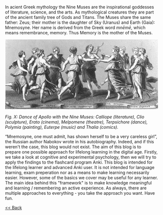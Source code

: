 In acient Greek mythology the Nine Muses are the inspirational goddesses of literature, science, and the arts. As mythological creatures they are part of the ancient family tree of Gods and Titans. The Muses share the same father: Zeus; their mother is the daughter of Sky (Uranus) and Earth (Gaia): Mnemosyne. Her name is derived from the Greek word *mnēmē*, which means remembrance, memory. Thus Memory is the mother of the Muses.

[source: https://upload.wikimedia.org/wikipedia/commons/8/88/NineMuses.gif]::
<img src="NineMuses.gif" width="650">

*Fig. X: Dance of Apollo with the Nine Muses: Calliope (literature), Clio (sculpture), Erato (cinema), Melpomene (theatre), Terpsichore (dance), Polymia (painting), Euterpe (music) and Thalia (comics).*

[source: http://brandl-art-articles.blogspot.com/2013/12/the-nine-arts-and-nine-muses.html + wiki]::

“Mnemosyne, one must admit, has shown herself to be a very careless girl”, the Russian author Nabokov wrote in his autobiography. Indeed, and if this weren't the case, this blog would not exist. The aim of this blog is to prepare one possible approach for lifelong learning in the digital age. Firstly, we take a look at cognitive and experimental psychology, then we will try to apply the findings to the flashcard program Anki. 
This blog is intended for the lifelong learner and advanced Anki user. It is not intended for language learning, exam preperation nor as a means to make learning necessarily easier. However, some of the basics we cover may be useful for any learner. The main idea behind this "framework" is to make knowledge meaningful and learning / remembering an active experience. As always, there are multiple approaches to everything - you take the approach you want. Have fun. 


[<< Back](../index.md)
